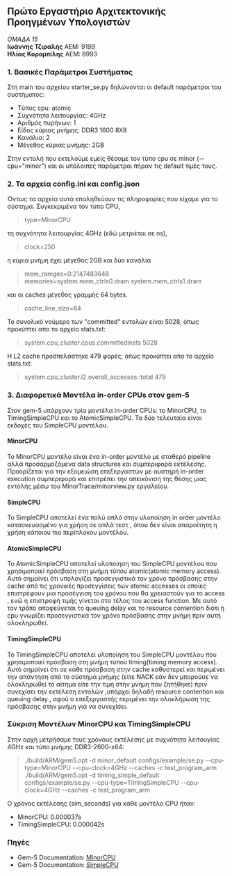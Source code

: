 ## Πρώτο Εργαστήριο Αρχιτεκτονικής Προηγμένων Υπολογιστών

_ΟΜΑΔΑ 15_  
**Ιωάννης Τζιραλής** ΑΕΜ: 9199  
**Ηλίας Κορομπίλης** ΑΕΜ: 8993

### 1. Βασικές Παράμετροι Συστήματος  
Στη main του αρχείου starter_se.py δηλώνονται οι default παράμετροι του συστήματος:  
* Tύπος cpu: atomic
* Συχνότητα λειτουργίας: 4GHz
* Αριθμός πυρήνων: 1
* Είδος κύριας μνήμης: DDR3 1600 8X8
* Κανάλια: 2
* Μέγεθος κύριας μνήμης: 2GB  

Στην εντολή που εκτελούμε εμείς θέσαμε τον τύπο cpu σε minor (--cpu="minor") και οι υπόλοιπες παράμετροι πήραν τις default τιμές τους.

### 2. Τα αρχεία config.ini και config.json  
Όντως τα αρχεία αυτά επαληθεύουν τις πληροφορίες που είχαμε για το σύστημα. Συγκεκριμένα τον τύπο CPU,
>type=MinorCPU

τη συχνότητα λειτουργίας 4GHz (εδώ μετριέται σε ns),
>clock=250

η κύρια μνήμη έχει μέγεθος 2GB και δύο κανάλια
>mem_ramges=0:2147483648  
>memories=system.mem_ctrls0.dram system.mem_ctrls1.dram

και οι caches μέγεθος γραμμής 64 bytes.
>cache_line_size=64


Το συνολικό νούμερο των "committed" εντολών είναι 5028, όπως προκύπτει απο το αρχείο stats.txt:
>system.cpu_cluster.cpus.committedInsts           5028

Η L2 cache προσπελάστηκε 479 φορές, όπως προκύπτει απο το αρχείο stats.txt:
>system.cpu_cluster.l2.overall_accesses::total          479


### 3. Διαφορετικά Μοντέλα in-order CPUs στον gem-5    
Στον gem-5 υπάρχουν τρία μοντέλα in-order CPUs: το MinorCPU, το TimingSimpleCPU και το AtomicSimpleCPU. Τα δύο τελευταία είναι εκδοχές του SimpleCPU μοντέλου.

#### MinorCPU  
Το MinorCPU μοντέλο είναι ένα in-order μοντέλο με σταθερό pipeline αλλά προσαρμοζόμενα data structures και συμπεριφορά εκτέλεσης. Προορίζεται για την εξομειώση επεξεργαστών με αυστηρή in-order execution συμπεριφορά και επιτρέπει την απεικόνιση της θέσης μιας εντολής μέσω του MinorTrace/minorview.py εργαλείου.

#### SimpleCPU  
Το SimpleCPU αποτελεί ένα πολύ απλό στην υλοποίηση in order μοντέλο κατασκευασμένο για χρήση σε απλά τεστ , όπου δεν είναι απαραίτητη η χρήση κάποιου πιο περίπλοκου μοντέλου.

#### AtomicSimpleCPU
Το AtomicSimpleCPU αποτελεί υλοποίηση του SimpleCPU μοντέλου που χρησιμοποιεί πρόσβαση στη μνήμη τύπου atomic(atomic memory access). Αυτό σημαίνει ότι υπολογίζει προσεγγιστικά τον χρόνο πρόσβασης στην cache από τις χρονικές προσεγγίσεις των atomic accesses οι οποίες επιστρέφουν μια προσέγγιση του χρόνου που θα χρειαστούν για το access , ενώ η επιστροφή τιμής γίνεται στο τέλος του access function. Με αυτό τον τρόπο αποφεύγεται το queuing delay και το resource contention διότι η cpu γνωρίζει προσεγγιστικά τον χρόνο πρόσβασης στην μνήμη πριν αυτή ολοκληρωθεί.

#### TimingSimpleCPU
Το TimingSimpleCPU αποτελεί υλοποίηση του SimpleCPU μοντέλου που χρησιμοποιεί πρόσβαση στη μνήμη τύπου timing(timing memory access). Αυτό σημαίνει ότι σε κάθε πρόσβαση στην cache καθυστερεί και περιμένει την απάντηση από το σύστημα μνήμης (είτε NACK εάν δεν μπορούσε να ολοκληρωθεί το αίτημα είτε την τιμή στην μνήμη που ζητήθηκε) πριν συνεχίσει την εκτέλεση εντολών ,υπάρχει δηλαδή resource contention και queuing delay , αφού ο επεξεργαστής περιμένει την ολοκλήρωση της πρόσβασης στην μνήμη για να συνεχίσει.

### Σύκριση Μοντέλων MinorCPU και TimingSimpleCPU  
Στην αρχή μετρήσαμε τους χρόνους εκτέλεσης με συχνότητα λειτουγίας 4GHz και τύπο μνήμης DDR3-2600-x64:
>./build/ARM/gem5.opt -d minor_default configs/example/se.py --cpu-type=MinorCPU --cpu-clock=4GHz --caches -c test_program_arm     
>./build/ARM/gem5.opt -d timing_simple_default configs/example/se.py --cpu-type=TimingSimpleCPU --cpu-clock=4GHz --caches -c test_program_arm

Ο χρόνος εκτέλεσης (sim_seconds) για κάθε μοντέλο CPU ήταν:
* MinorCPU: 0.000037s
* TimingSimpleCPU: 0.000042s







### Πηγές  
* Gem-5 Documentation: [MinorCPU](http://www.gem5.org/documentation/general_docs/cpu_models/minor_cpu)
* Gem-5 Documentation: [SimpleCPU](http://www.gem5.org/documentation/general_docs/cpu_models/SimpleCPU)
